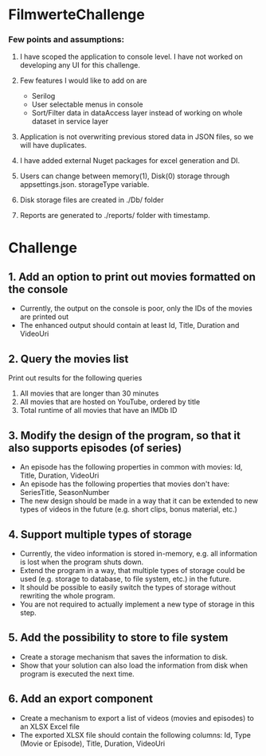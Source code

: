 # FilmwerteChallenge

### Few points and assumptions:

1. I have scoped the application to console level. I have not worked on developing any UI for this challenge.

2. Few features I would like to add on are  
	- Serilog
	- User selectable menus in console
	- Sort/Filter data in dataAccess layer instead of working on whole dataset in service layer
	
3. Application is not overwriting previous stored data in JSON files, so we will have duplicates.

4. I have added external Nuget packages for excel generation and DI.

5. Users can change between memory(1), Disk(0)  storage through appsettings.json. storageType variable.

6. Disk storage files are created in ./Db/ folder

7. Reports are generated to ./reports/ folder with timestamp.



# Challenge

## 1. Add an option to print out movies formatted on the console
- Currently, the output on the console is poor, only the IDs of the movies are printed out
- The enhanced output should contain at least Id, Title, Duration and VideoUri

## 2. Query the movies list
Print out results for the following queries
1. All movies that are longer than 30 minutes
2. All movies that are hosted on YouTube, ordered by title
3. Total runtime of all movies that have an IMDb ID

## 3. Modify the design of the program, so that it also supports episodes (of series)
- An episode has the following properties in common with movies: Id, Title, Duration, VideoUri
- An episode has the following properties that movies don't have: SeriesTitle, SeasonNumber
- The new design should be made in a way that it can be extended to new types of videos in the future (e.g. short clips, bonus material, etc.)

## 4. Support multiple types of storage
- Currently, the video information is stored in-memory, e.g. all information is lost when the program shuts down.
- Extend the program in a way, that multiple types of storage could be used (e.g. storage to database, to file system, etc.) in the future.
- It should be possible to easily switch the types of storage without rewriting the whole program.
- You are not required to actually implement a new type of storage in this step.

## 5. Add the possibility to store to file system
- Create a storage mechanism that saves the information to disk.
- Show that your solution can also load the information from disk when program is executed the next time.

## 6. Add an export component
- Create a mechanism to export a list of videos (movies and episodes) to an XLSX Excel file
- The exported XLSX file should contain the following columns: Id, Type (Movie or Episode), Title, Duration, VideoUri



